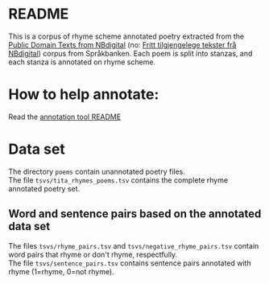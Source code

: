 # README
This is a corpus of rhyme scheme annotated poetry extracted from the [Public Domain Texts from NBdigital](https://www.nb.no/sprakbanken/en/resource-catalogue/oai-nb-no-sbr-34/) (no: [Fritt tilgjengelege tekster frå NBdigital](https://www.nb.no/sprakbanken/ressurskatalog/oai-nb-no-sbr-34/)) corpus from Språkbanken.
Each poem is split into stanzas, and each stanza is annotated on rhyme scheme.

# How to help annotate:
Read the [annotation tool README](annotation_tool/README.md)

# Data set 
The directory `poems` contain unannotated poetry files.  
The file `tsvs/tita_rhymes_poems.tsv` contains the complete rhyme annotated poetry set. 

## Word and sentence pairs based on the annotated data set
The files `tsvs/rhyme_pairs.tsv` and `tsvs/negative_rhyme_pairs.tsv` contain word pairs that rhyme or don't rhyme, respectfully.  
The file `tsvs/sentence_pairs.tsv` contains sentence pairs annotated with rhyme (1=rhyme, 0=not rhyme).

